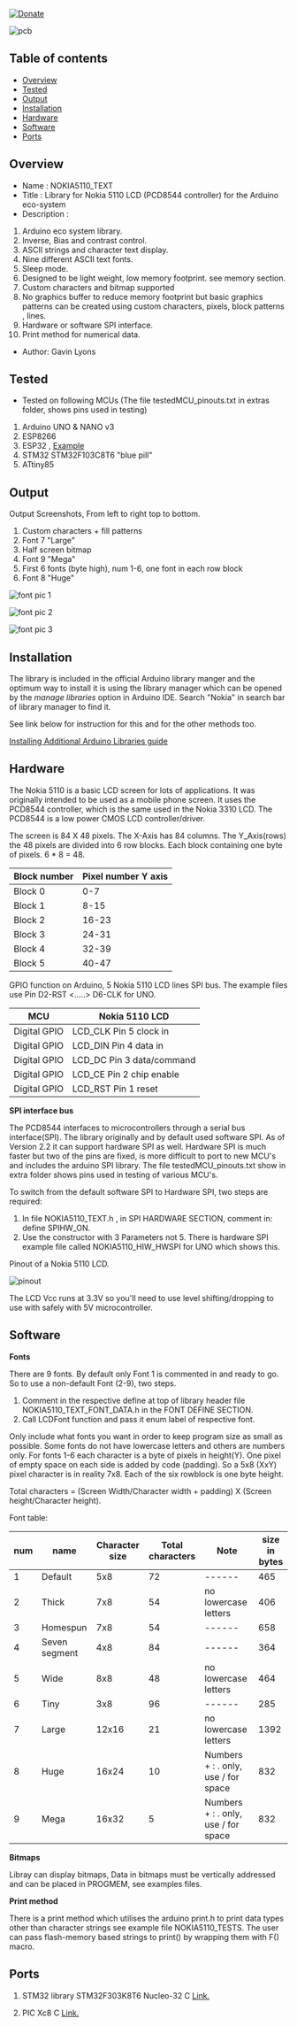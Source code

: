 [![Donate](https://img.shields.io/badge/Donate-PayPal-green.svg)](https://www.paypal.com/paypalme/whitelight976)

![ pcb ](https://github.com/gavinlyonsrepo/NOKIA5110_TEXT/blob/master/extras/image/NOKIA.jpg)

Table of contents
---------------------------

  * [Overview](#overview)
  * [Tested](#tested)
  * [Output](#output)
  * [Installation](#installation)
  * [Hardware](#hardware)
  * [Software](#software)
  * [Ports](#ports)
  
Overview
--------------------
* Name : NOKIA5110_TEXT
* Title : Library for Nokia 5110 LCD (PCD8544 controller) for the Arduino eco-system
* Description : 

1. Arduino eco system library.      
2. Inverse, Bias and contrast control. 
3. ASCII strings and character text display.
4. Nine different ASCII text fonts. 
5. Sleep mode.
6. Designed to be light weight, low memory footprint. see memory section.
7. Custom characters and bitmap supported
8. No graphics buffer to reduce memory footprint but 
basic graphics patterns can be created using custom characters, pixels, block patterns , lines.
9. Hardware or software SPI interface.
10. Print method for numerical data.

* Author: Gavin Lyons


Tested 
-----------------------------
* Tested on following MCUs (The file testedMCU_pinouts.txt in extras folder, shows pins used in testing)
 
1. Arduino  UNO & NANO v3
2. ESP8266  
3. ESP32 , [Example](https://github.com/gavinlyonsrepo/ESP_projects/tree/master/projects/NOKIA)
4. STM32 STM32F103C8T6  "blue pill" 
5. ATtiny85 

Output
---------------------------------

Output Screenshots, From left to right top to bottom.

1. Custom characters + fill patterns 
2. Font 7 "Large"
3. Half screen bitmap
4. Font 9 "Mega"  
5. First 6  fonts (byte high), num 1-6, one font in each row block
6. Font 8 "Huge" 

![ font pic 1 ](https://github.com/gavinlyonsrepo/NOKIA5110_TEXT/blob/master/extras/image/NOKIA_FONT1.jpg)

![ font pic 2 ](https://github.com/gavinlyonsrepo/NOKIA5110_TEXT/blob/master/extras/image/NOKIA_FONT2.jpg)

![ font pic 3 ](https://github.com/gavinlyonsrepo/NOKIA5110_TEXT/blob/master/extras/image/NOKIA_FONT_ALL.jpg)

Installation
------------------------------

The library is included in the official Arduino library manger and the optimum way to install it 
is using the library manager which can be opened by the *manage libraries* option in Arduino IDE. 
Search "Nokia" in search bar of library manager to find it.

See link below for instruction for this and for the other methods too.

[Installing Additional Arduino Libraries guide](https://www.arduino.cc/en/Guide/Libraries)

Hardware
-------------------------
The Nokia 5110 is a basic LCD screen for lots of applications. 
It was originally intended to be used as a mobile phone screen. 
It uses the PCD8544 controller, which is the same used in the Nokia 3310 LCD. 
The PCD8544 is a low power CMOS LCD controller/driver.

The screen is 84 X 48 pixels. The X-Axis has 84 columns.
The Y_Axis(rows) the 48 pixels are divided into 6 row blocks. 
Each block containing one byte of pixels. 6 * 8 = 48. 

| Block number   | Pixel number Y axis|
| ------ | ------ |
| Block 0 | 0-7 |
| Block 1 | 8-15 |
| Block 2 | 16-23|
| Block 3 | 24-31 |
| Block 4 | 32-39 |
| Block 5 | 40-47 |

GPIO function on Arduino, 5 Nokia 5110 LCD lines SPI bus.
The example files use Pin D2-RST <.....> D6-CLK for UNO. 

| MCU   | Nokia 5110 LCD |
| ------ | ------ |
| Digital GPIO | LCD_CLK Pin 5 clock in |
| Digital GPIO | LCD_DIN Pin 4 data in |
| Digital GPIO | LCD_DC Pin 3 data/command|
| Digital GPIO | LCD_CE Pin 2 chip enable |
| Digital GPIO | LCD_RST Pin 1 reset|

**SPI interface bus**

The PCD8544 interfaces to microcontrollers through a serial bus interface(SPI).
The library originally and by default  used software SPI. 
As of Version 2.2 it can support hardware SPI as well.
Hardware SPI is much faster but two of the pins are fixed, is more difficult to port to new MCU's and includes the arduino SPI library. 
The file testedMCU_pinouts.txt show in extra folder shows pins used in testing of various MCU's.

To switch from the default software SPI to Hardware SPI, two steps are required:

1. In file NOKIA5110_TEXT.h , in SPI HARDWARE SECTION, comment in: define SPIHW_ON.
2. Use the constructor with 3 Parameters not 5. There is hardware SPI example file called NOKIA5110_HIW_HWSPI for UNO which shows this.

Pinout of a Nokia 5110 LCD.

![ pinout ](https://github.com/gavinlyonsrepo/NOKIA5110_TEXT/blob/master/extras/image/NOKIA_PINOUT.jpg)

The LCD Vcc runs at 3.3V so you'll need to use level shifting/dropping  to use with safely with  5V microcontroller.

Software
---------------------------

**Fonts**

There are 9 fonts.
By default only Font 1 is commented in and ready to go.
So to use a non-default Font (2-9), two steps.

1. Comment in the respective define at top of library header file NOKIA5110_TEXT_FONT_DATA.h in the FONT DEFINE SECTION.
2. Call LCDFont function and pass it enum label of respective font.

Only include what fonts you want in order to keep program size as small as possible.
Some fonts do not have lowercase letters and others are numbers only.
For fonts 1-6 each character is a byte of pixels in height(Y). One pixel of empty space on each side is added by code (padding). So a 5x8 (XxY) pixel character is in reality 7x8. 
Each of the six rowblock is one byte height. 

Total characters = (Screen Width/Character width  + padding) X (Screen height/Character height).

Font table:

| num | name | Character size  | Total characters | Note | size in bytes |
| ------ | ------ | ------ | ------ |  ------ | ----- |
| 1 | Default | 5x8 |  72 |   ------ | 465 |
| 2 | Thick   | 7x8 | 54 |  no lowercase letters  | 406 |
| 3 | Homespun | 7x8 | 54 | ------ | 658 |
| 4 | Seven segment | 4x8 | 84 | ------ | 364 |
| 5 | Wide | 8x8 |  48 | no lowercase letters | 464 | 
| 6 | Tiny | 3x8 | 96  | ------ | 285 |
| 7 | Large | 12x16 |  21 |  no lowercase letters | 1392 |
| 8 | Huge | 16x24 |  10  | Numbers + : . only, use / for space | 832 |
| 9 | Mega | 16x32 |  5  | Numbers + : . only, use / for space | 832 |

**Bitmaps** 

Libray can display bitmaps, Data in bitmaps must be vertically addressed and can be placed in PROGMEM, see examples files. 

**Print method**

There is a print method which utilises the arduino print.h 
to print data types other than character strings
see example file NOKIA5110_TESTS. 
The user can pass flash-memory based strings to print() by wrapping them with F() macro. 

Ports
-------------------------

1. STM32 library STM32F303K8T6 Nucleo-32 C [Link.](https://github.com/gavinlyonsrepo/STM32_projects/tree/master/projects/nokiatext)

2. PIC Xc8 C   [Link.](https://github.com/gavinlyonsrepo/pic_18F47K42_projects/tree/master/projects/nokiatext)

